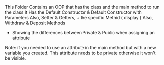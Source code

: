 

This Folder Contains an OOP that has the class and the main method to run the class
It Has the Default Constructor & Default Constructor with Parameters 
Also, Setter & Getters, + the specific Methid ( display )
Also, Withdraw & Deposit Methods 
+ Showing the differences between Private & Public when assigning an attribute

Note: if you needed to use an attribute in the main method but with a new variable you created. This attribute needs to be private
otherwise it won't be visible.
